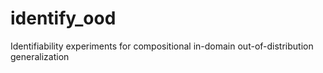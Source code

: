 # identify_ood
Identifiability experiments for compositional in-domain out-of-distribution generalization
